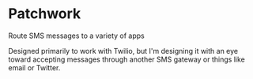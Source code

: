 Patchwork
=========

Route SMS messages to a variety of apps

Designed primarily to work with Twilio, but I'm designing it with an eye toward
accepting messages through another SMS gateway or things like email or Twitter.
